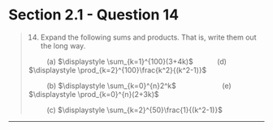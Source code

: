 # Section 2.1 - Question 14

> 14. Expand the following sums and products. That is, write them out the long way.  
>  
> &nbsp;&nbsp;&nbsp;&nbsp;&nbsp;&nbsp;&nbsp;&nbsp; (a) $\displaystyle \sum_{k=1}^{100}(3+4k)$ &nbsp;&nbsp;&nbsp;&nbsp;&nbsp;&nbsp;&nbsp;&nbsp;&nbsp;&nbsp; (d) $\displaystyle \prod_{k=2}^{100}\frac{k^2}{(k^2-1)}$  
> 
> &nbsp;&nbsp;&nbsp;&nbsp;&nbsp;&nbsp;&nbsp;&nbsp; (b) $\displaystyle \sum_{k=0}^{n}2^k$ &nbsp;&nbsp;&nbsp;&nbsp;&nbsp;&nbsp;&nbsp;&nbsp;&nbsp;&nbsp;&nbsp;&nbsp;&nbsp;&nbsp;&nbsp;&nbsp;&nbsp;&nbsp;&nbsp;&nbsp;&nbsp; (e) $\displaystyle \prod_{k=0}^{n}(2+3k)$  
>  
> &nbsp;&nbsp;&nbsp;&nbsp;&nbsp;&nbsp;&nbsp;&nbsp;&nbsp;(c) $\displaystyle \sum_{k=2}^{50}\frac{1}{(k^2-1)}$

---


